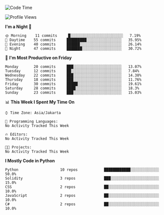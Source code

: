 <!--START_SECTION:waka-->
![Code Time](http://img.shields.io/badge/Code%20Time-1%2C009%20hrs%2053%20mins-blue)

![Profile Views](http://img.shields.io/badge/Profile%20Views-4-blue)

**I'm a Night 🦉** 

```text
🌞 Morning    11 commits     █░░░░░░░░░░░░░░░░░░░░░░░░   7.19% 
🌆 Daytime    55 commits     █████████░░░░░░░░░░░░░░░░   35.95% 
🌃 Evening    40 commits     ██████░░░░░░░░░░░░░░░░░░░   26.14% 
🌙 Night      47 commits     ███████░░░░░░░░░░░░░░░░░░   30.72%

```
📅 **I'm Most Productive on Friday** 

```text
Monday       20 commits     ███░░░░░░░░░░░░░░░░░░░░░░   13.07% 
Tuesday      12 commits     ██░░░░░░░░░░░░░░░░░░░░░░░   7.84% 
Wednesday    22 commits     ███░░░░░░░░░░░░░░░░░░░░░░   14.38% 
Thursday     18 commits     ███░░░░░░░░░░░░░░░░░░░░░░   11.76% 
Friday       30 commits     █████░░░░░░░░░░░░░░░░░░░░   19.61% 
Saturday     28 commits     ████░░░░░░░░░░░░░░░░░░░░░   18.3% 
Sunday       23 commits     ███░░░░░░░░░░░░░░░░░░░░░░   15.03%

```


📊 **This Week I Spent My Time On** 

```text
⌚︎ Time Zone: Asia/Jakarta

💬 Programming Languages: 
No Activity Tracked This Week

🔥 Editors: 
No Activity Tracked This Week

🐱‍💻 Projects: 
No Activity Tracked This Week

```

**I Mostly Code in Python** 

```text
Python                   10 repos            ████████████░░░░░░░░░░░░░   50.0% 
Solidity                 3 repos             ███░░░░░░░░░░░░░░░░░░░░░░   15.0% 
CSS                      2 repos             ██░░░░░░░░░░░░░░░░░░░░░░░   10.0% 
JavaScript               2 repos             ██░░░░░░░░░░░░░░░░░░░░░░░   10.0% 
C#                       2 repos             ██░░░░░░░░░░░░░░░░░░░░░░░   10.0%

```



<!--END_SECTION:waka-->
